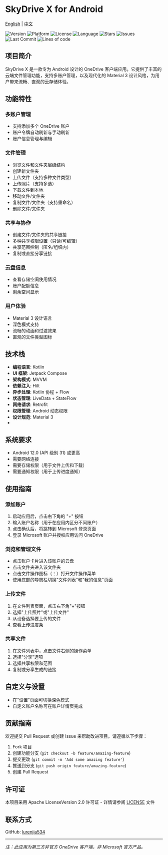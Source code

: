 # SkyDrive X for Android

[English](README) | [中文](README_zh.md)

![Version](https://img.shields.io/badge/version-2.2.0-blue)
![Platform](https://img.shields.io/badge/platform-Android-brightgreen)
![License](https://img.shields.io/badge/license-MIT-green)
![Language](https://img.shields.io/badge/language-Kotlin-orange)
![Stars](https://img.shields.io/github/stars/lurenjia534/NextOneDrivev3)
![Issues](https://img.shields.io/github/issues/lurenjia534/NextOneDrivev3)
![Last Commit](https://img.shields.io/github/last-commit/lurenjia534/NextOneDrivev3)
![Lines of code](https://img.shields.io/tokei/lines/github/lurenjia534/NextOneDrivev3)

## 项目简介

SkyDrive X 是一款专为 Android 设计的 OneDrive 客户端应用。它提供了丰富的云端文件管理功能，支持多账户管理，以及现代化的 Material 3 设计风格，为用户带来流畅、直观的云存储体验。

## 功能特性

### 多账户管理
- 支持添加多个 OneDrive 账户
- 账户令牌自动刷新与手动刷新
- 账户信息管理与编辑

### 文件管理
- 浏览文件和文件夹层级结构
- 创建新文件夹
- 上传文件（支持多种文件类型）
- 上传照片（支持多选）
- 下载文件到本地
- 移动文件/文件夹
- 复制文件/文件夹（支持重命名）
- 删除文件/文件夹

### 共享与协作
- 创建文件/文件夹的共享链接
- 多种共享权限设置（只读/可编辑）
- 共享范围控制（匿名/组织内）
- 复制或直接分享链接

### 云盘信息
- 查看存储空间使用情况
- 账户配额信息
- 剩余空间显示

### 用户体验
- Material 3 设计语言
- 深色模式支持
- 流畅的动画和过渡效果
- 直观的文件类型图标

## 技术栈

- **编程语言**: Kotlin
- **UI 框架**: Jetpack Compose
- **架构模式**: MVVM
- **依赖注入**: Hilt
- **异步处理**: Kotlin 协程 + Flow
- **状态管理**: LiveData + StateFlow
- **网络请求**: Retrofit
- **权限管理**: Android 动态权限
- **设计规范**: Material 3
-
## 系统要求

- Android 12.0 (API 级别 31) 或更高
- 需要网络连接
- 需要存储权限（用于文件上传和下载）
- 需要通知权限（用于上传进度通知）

## 使用指南

### 添加账户
1. 启动应用后，点击右下角的 "+" 按钮
2. 输入账户名称（用于在应用内区分不同账户）
3. 点击确认后，将跳转到 Microsoft 登录页面
4. 登录 Microsoft 账户并授权应用访问 OneDrive

### 浏览和管理文件
- 点击账户卡片进入该账户的云盘
- 点击文件夹进入该文件夹
- 点击文件操作图标（⋮）打开文件操作菜单
- 使用底部的导航栏切换"文件列表"和"我的信息"页面

### 上传文件
1. 在文件列表页面，点击右下角"+"按钮
2. 选择"上传照片"或"上传文件"
3. 从设备选择要上传的文件
4. 查看上传进度条

### 共享文件
1. 在文件列表中，点击文件右侧的操作菜单
2. 选择"分享"选项
3. 选择共享权限和范围
4. 复制或分享生成的链接

## 自定义与设置

- 在"设置"页面可切换深色模式
- 自定义账户名称可在账户详情页完成

## 贡献指南

欢迎提交 Pull Request 或创建 Issue 来帮助改进项目。请遵循以下步骤：

1. Fork 项目
2. 创建功能分支 (`git checkout -b feature/amazing-feature`)
3. 提交更改 (`git commit -m 'Add some amazing feature'`)
4. 推送到分支 (`git push origin feature/amazing-feature`)
5. 创建 Pull Request

## 许可证

本项目采用 Apache LicenseVersion 2.0 许可证 - 详情请参阅 [LICENSE](LICENSE) 文件

## 联系方式

GitHub: [lurenjia534](https://github.com/lurenjia534)

---

*注：此应用为第三方非官方 OneDrive 客户端，非 Microsoft 官方产品。*

